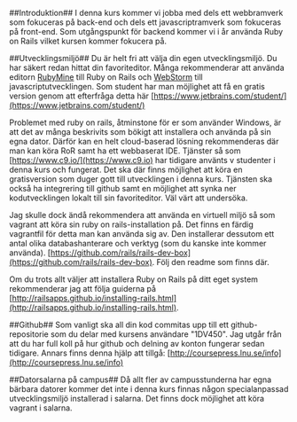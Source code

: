 ##Introduktion##
I denna kurs kommer vi jobba med dels ett webbramverk som fokuceras på back-end och dels ett javascriptramverk som fokuceras på front-end. 
Som utgångspunkt för backend kommer vi i år använda Ruby on Rails vilket kursen kommer fokucera på. 


##Utvecklingsmiljö##
Du är helt fri att välja din egen utvecklingsmiljö. Du har säkert redan hittat din favoriteditor. Många rekommenderar att använda editorn [RubyMine](https://www.jetbrains.com/ruby/) till Ruby on Rails och [WebStorm](https://www.jetbrains.com/webstorm/) till javascriptutvecklingen. Som student har man möjlighet att få en gratis version genom att efterfråga detta här [https://www.jetbrains.com/student/](https://www.jetbrains.com/student/)

Problemet med ruby on rails, åtminstone för er som använder Windows, är att det av många beskrivits som bökigt att installera och använda på sin egna dator. Därför kan en helt cloud-baserad lösning rekommenderas där man kan köra RoR samt ha ett webbaserat IDE. Tjänster så som [https://www.c9.io/](https://www.c9.io) har tidigare använts v studenter i denna kurs och fungerat. Det ska där finns möjlighet att köra en gratisversion som duger gott till utvecklingen i denna kurs. Tjänsten ska också ha integrering till github samt en möjlighet att synka ner kodutvecklingen lokalt till sin favoriteditor. Väl värt att undersöka.

Jag skulle dock ändå rekommendera att använda en virtuell miljö så som vagrant att köra sin ruby on rails-installation på. Det finns en färdig vagrantfil för detta man kan använda sig av. Den installerar dessutom ett antal olika databashanterare och verktyg (som du kanske inte kommer använda). [https://github.com/rails/rails-dev-box](https://github.com/rails/rails-dev-box). Följ den readme som finns där.

Om du trots allt väljer att installera Ruby on Rails på ditt eget system rekommenderar jag att följa guiderna på [http://railsapps.github.io/installing-rails.html](http://railsapps.github.io/installing-rails.html).


##Github##
Som vanligt ska all din kod commitas upp till ett github-repositorie som du delar med kursens användare "1DV450". Jag utgår från att du har full koll på hur github och delning av konton fungerar sedan tidigare. Annars finns denna hjälp att tillgå: [http://coursepress.lnu.se/info](http://coursepress.lnu.se/info)


##Datorsalarna på campus##
Då allt fler av campusstunderna har egna bärbara datorer kommer det inte i denna kurs finnas någon specialanpassad utvecklingsmiljö installerad i salarna. Det finns dock möjlighet att köra vagrant i salarna. 


